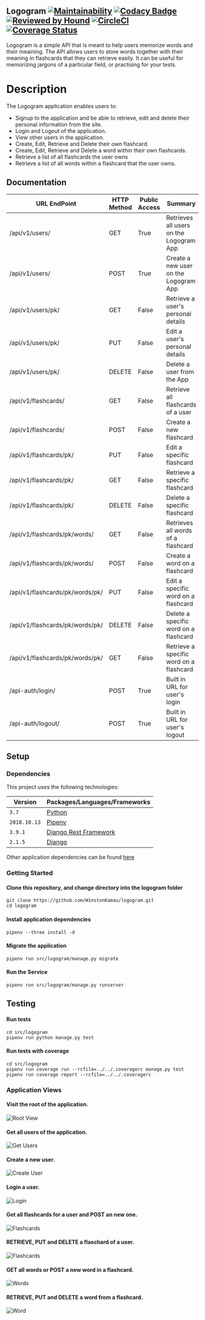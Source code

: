 ## Logogram [![Maintainability](https://api.codeclimate.com/v1/badges/2c913b1aab08348e7ad8/maintainability)](https://codeclimate.com/github/WinstonKamau/logogram/maintainability) [![Codacy Badge](https://api.codacy.com/project/badge/Grade/cba7836dc3fa470889fb63e824688f74)](https://www.codacy.com/app/WinstonKamau/logogram?utm_source=github.com&amp;utm_medium=referral&amp;utm_content=WinstonKamau/logogram&amp;utm_campaign=Badge_Grade) [![Reviewed by Hound](https://img.shields.io/badge/Reviewed_by-Hound-8E64B0.svg)](https://houndci.com) [![CircleCI](https://circleci.com/gh/WinstonKamau/logogram.svg?style=svg)](https://circleci.com/gh/WinstonKamau/logogram) [![Coverage Status](https://coveralls.io/repos/github/WinstonKamau/logogram/badge.svg)](https://coveralls.io/github/WinstonKamau/logogram)

Logogram is a simple API that is meant to help users memorize words and their meaining. The API allows users to store words together with their meaning in flashcards that they can retrieve easily. It can be useful for memorizing jargons of a particular field, or practising for your tests.

# Description

The Logogram application enables users to:
- Signup to the application and be able to retrieve, edit and delete their personal information from the site.
- Login and Logout of the application.
- View other users in the application.
- Create, Edit, Retrieve and Delete their own flashcard.
- Create, Edit, Retrieve and Delete a word within their own flashcards.
- Retrieve a list of all flashcards the user owns
- Retrieve a list of all words within a flashcard that the user owns.

## Documentation

| **URL EndPoint**          | **HTTP Method**| **Public Access** | **Summary**                            |
| ------------------------  | ---------------| ----------------- |----------------------------------------|
| /api/v1/users/            |     GET        |      True         | Retrieves all users on the Logogram App|
| /api/v1/users/            |     POST       |      True         | Create a new user on the Logogram App  |
| /api/v1/users/pk/         |     GET        |      False        | Retrieve a user's personal details     |
| /api/v1/users/pk/         |     PUT        |      False        | Edit a user's personal details         |
| /api/v1/users/pk/         |     DELETE     |      False        | Delete a user from the App             |
| /api/v1/flashcards/       |     GET        |      False        | Retrieve all flashcards of a user      |
| /api/v1/flashcards/       |     POST       |      False        | Create a new flashcard                 |
| /api/v1/flashcards/pk/    |     PUT        |      False        | Edit a specific flashcard              |
| /api/v1/flashcards/pk/    |     GET        |      False        | Retrieve a specific flashcard          |
| /api/v1/flashcards/pk/    |     DELETE     |      False        | Delete a specific flashcard            | 
| /api/v1/flashcards/pk/words/|     GET      |      False        | Retrieves all words of a flashcard     |
| /api/v1/flashcards/pk/words/|     POST     |      False        | Create a word on a flashcard           |
| /api/v1/flashcards/pk/words/pk/|     PUT   |      False        | Edit a specific word on a flashcard    | 
| /api/v1/flashcards/pk/words/pk/|  DELETE   |      False        | Delete a specific word on a flashcard  |
| /api/v1/flashcards/pk/words/pk/|  GET      |      False        | Retrieve a specific word on a flashcard|
| /api-auth/login/          |     POST       |      True         | Built in URL for user's login          |
| /api-auth/logout/         |     POST       |      True         | Built in URL for user's logout         |

## Setup

### Dependencies

This project uses the following technologies:

| **Version**     | **Packages/Languages/Frameworks**                              |
|-----------------|----------------------------------------------------------------|
|`3.7`            | [Python](https://www.python.org/downloads/release/python-370/) |
|`2018.10.13`     | [Pipenv](https://pypi.org/project/pipenv/2018.10.13/)          |
|`3.9.1`          | [Django Rest Framework](https://www.django-rest-framework.org/)|
|`2.1.5`          | [Django](https://www.djangoproject.com/)                       |


Other application dependencies can be found [here](Pipfile)

### Getting Started

#### Clone this repository, and change directory into the logogram folder
    git clone https://github.com/WinstonKamau/logogram.git
    cd logogram
#### Install application dependencies
    pipenv --three install -d
#### Migrate the application
    pipenv run src/logogram/manage.py migrate
#### Run the Service
    pipenv run src/logogram/manage.py runserver

## Testing

#### Run tests
    cd src/logogram
    pipenv run python manage.py test
#### Run tests with coverage
    cd src/logogram
    pipenv run coverage run --rcfile=../../.coveragerc manage.py test
    pipenv run coverage report --rcfile=../../.coveragerc

### Application Views

#### Visit the root of the application.
![Root View](docs/api-root.png?raw=true)
#### Get all users of the application.
![Get Users](docs/getUsers.png?raw=true)
#### Create a new user.
![Create User](docs/postUser.png?raw=true)
#### Login a user.
![Login](docs/login.png?raw=true)
#### Get all flashcards for a user and POST an new one.
![Flashcards](docs/flashcards.png?raw=true)
#### RETRIEVE, PUT and DELETE a flaschard of a user.
![Flashcards](docs/flashcard.png?raw=true)
#### GET all words or POST a new word in a flashcard.
![Words](docs/words.png?raw=true)
#### RETRIEVE, PUT and DELETE a word from a flashcard.
![Word](docs/word.png?raw=true)
